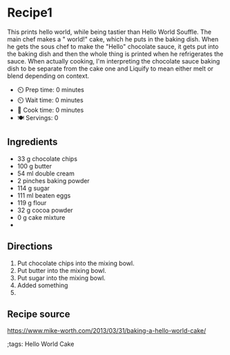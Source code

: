 # Recipe1

This prints hello world, while being tastier than Hello World Souffle. The main
chef makes a " world!" cake, which he puts in the baking dish. When he gets the
sous chef to make the "Hello" chocolate sauce, it gets put into the baking dish
and then the whole thing is printed when he refrigerates the sauce. When
actually cooking, I'm interpreting the chocolate sauce baking dish to be
separate from the cake one and Liquify to mean either melt or blend depending on
context.

- ⏲️ Prep time: 0 minutes
- ⏲️ Wait time: 0 minutes
- 🍳 Cook time: 0 minutes
- 🍽️ Servings: 0

## Ingredients

- 33 g chocolate chips
- 100 g butter
- 54 ml double cream
- 2 pinches baking powder
- 114 g sugar
- 111 ml beaten eggs
- 119 g flour
- 32 g cocoa powder
- 0 g cake mixture
- 

## Directions

1. Put chocolate chips into the mixing bowl.
2. Put butter into the mixing bowl.
3. Put sugar into the mixing bowl.
4. Added something
5. 

## Recipe source

https://www.mike-worth.com/2013/03/31/baking-a-hello-world-cake/

;tags: Hello World Cake
